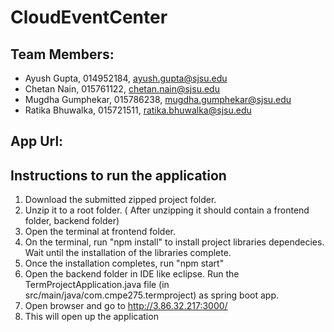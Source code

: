 # CloudEventCenter

## Team Members:
- Ayush Gupta, 014952184, ayush.gupta@sjsu.edu 
- Chetan Nain, 015761122, chetan.nain@sjsu.edu
- Mugdha Gumphekar, 015786238, mugdha.gumphekar@sjsu.edu
- Ratika Bhuwalka, 015721511, ratika.bhuwalka@sjsu.edu

## App Url:  

## Instructions to run the application

1. Download the submitted zipped project folder.
2. Unzip it to a root folder. ( After unzipping it should contain a frontend folder, backend folder) 
3. Open the terminal at frontend folder.
4. On the terminal, run "npm install" to install project libraries dependecies. Wait until the installation of the libraries complete.
5. Once the installation completes, run "npm start"
6. Open the backend folder in IDE like eclipse. Run the TermProjectApplication.java file (in src/main/java/com.cmpe275.termproject) as spring boot app.
7. Open browser and go to http://3.86.32.217:3000/
8. This will open up the application
